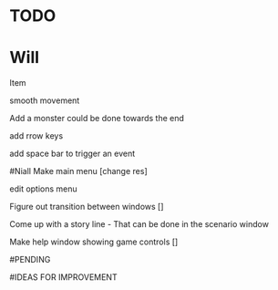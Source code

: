 # TODO

# Will

Item

smooth movement

Add a monster                       could be done towards the end

add rrow keys

add space bar to trigger an event


#Niall
Make main menu                          [change res]

edit options menu

Figure out transition between windows   []

Come up with a story line - That can be done in the scenario window

Make help window showing game controls  []

#PENDING


#IDEAS FOR IMPROVEMENT




